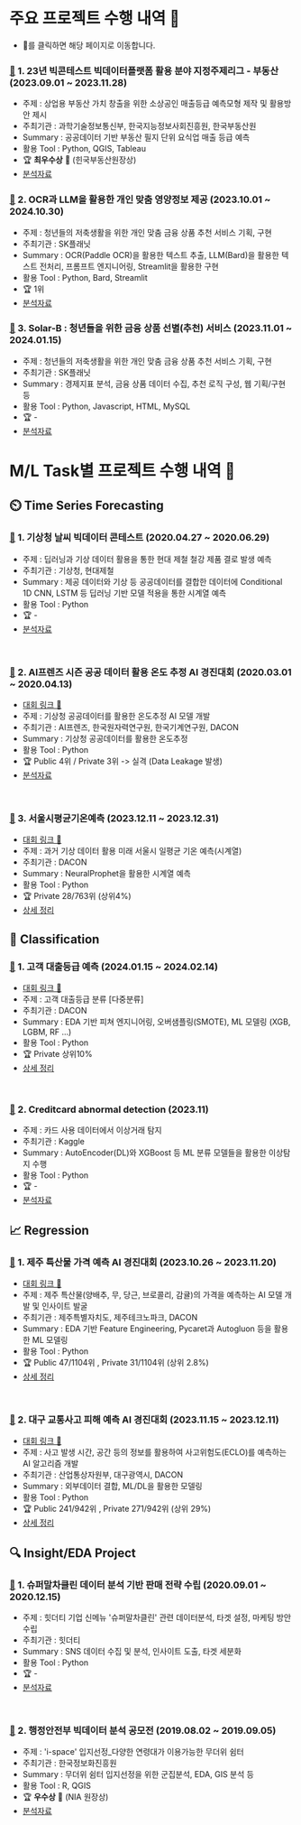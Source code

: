 # 주요 프로젝트 수행 내역 🚀

* 🔗를 클릭하면 해당 페이지로 이동합니다.

### [🔗](https://github.com/Lee-han-seok/Data-Competition/tree/main/%E2%98%85%5B23.12%5D%20%EB%B9%85%EC%BD%98%ED%85%8C%EC%8A%A4%ED%8A%B8%20%ED%94%8C%EB%9E%AB%ED%8F%BC%ED%99%9C%EC%9A%A9%EB%B6%84%EC%95%BC%20%EC%A7%80%EC%A0%95%EC%A3%BC%EC%A0%9C%EB%A6%AC%EA%B7%B8(%EB%B6%80%EB%8F%99%EC%82%B0)) 1. 23년 빅콘테스트 빅데이터플랫폼 활용 분야 지정주제리그 - 부동산 (2023.09.01 ~ 2023.11.28)
  - 주제 : 상업용 부동산 가치 창출을 위한 소상공인 매출등급 예측모형 제작 및 활용방안 제시
  - 주최기관 : 과학기술정보통신부, 한국지능정보사회진흥원, 한국부동산원
  - Summary : 공공데이터 기반 부동산 필지 단위 요식업 매출 등급 예측
  - 활용 Tool : Python, QGIS, Tableau
  - :trophy: **최우수상** 🥈 (힌국부동산원장상)
  - [분석자료](https://github.com/Lee-han-seok/Data-Competition/blob/main/%E2%98%85%5B23.12%5D%20%EB%B9%85%EC%BD%98%ED%85%8C%EC%8A%A4%ED%8A%B8%20%ED%94%8C%EB%9E%AB%ED%8F%BC%ED%99%9C%EC%9A%A9%EB%B6%84%EC%95%BC%20%EC%A7%80%EC%A0%95%EC%A3%BC%EC%A0%9C%EB%A6%AC%EA%B7%B8(%EB%B6%80%EB%8F%99%EC%82%B0)/%EC%9A%B0%EB%A6%AC4Lee_%EC%B5%9C%EC%A2%85%EB%B0%9C%ED%91%9C%EC%9E%90%EB%A3%8C.pdf)

### [🔗](https://github.com/Lee-han-seok/nutrition_advisor) 2. OCR과 LLM을 활용한 개인 맞춤 영양정보 제공 (2023.10.01 ~ 2024.10.30)
  - 주제 : 청년들의 저축생활을 위한 개인 맞춤 금융 상품 추천 서비스 기획, 구현
  - 주최기관 : SK플래닛
  - Summary : OCR(Paddle OCR)을 활용한 텍스트 추출, LLM(Bard)을 활용한 텍스트 전처리, 프롬프트 엔지니어링, Streamlit을 활용한 구현
  - 활용 Tool : Python, Bard, Streamlit
  - :trophy: 1위
  - [분석자료](https://github.com/Lee-han-seok/nutrition_advisor/blob/main/%EC%98%81%EC%96%91%EB%B0%95%EC%82%AC%EB%A5%BC%20%EC%95%84%EC%84%B8%EC%9A%94_%EC%B5%9C%EC%A2%85%EB%B0%9C%ED%91%9C.pdf)

### [🔗](https://github.com/Lee-han-seok/Solar_B) 3. Solar-B : 청년들을 위한 금융 상품 선별(추천) 서비스 (2023.11.01 ~ 2024.01.15)
  - 주제 : 청년들의 저축생활을 위한 개인 맞춤 금융 상품 추천 서비스 기획, 구현
  - 주최기관 : SK플래닛
  - Summary : 경제지표 분석, 금융 상품 데이터 수집, 추천 로직 구성, 웹 기획/구현 등
  - 활용 Tool : Python, Javascript, HTML, MySQL
  - :trophy: -
  - [분석자료](https://github.com/Lee-han-seok/Solar_B/blob/main/SOLAR_B-%EC%B5%9C%EC%A2%85%EB%B0%9C%ED%91%9C.pdf)
    
# M/L Task별 프로젝트 수행 내역 🌈 

## ⏲️ Time Series Forecasting

### [🔗](https://github.com/Lee-han-seok/Data-Competition/tree/main/%5B20.06%5D%20%EA%B8%B0%EC%83%81%EC%B2%AD%20%EB%82%A0%EC%94%A8%20%EB%B9%85%EB%8D%B0%EC%9D%B4%ED%84%B0%20%EC%BD%98%ED%85%8C%EC%8A%A4%ED%8A%B8) 1. 기상청 날씨 빅데이터 콘테스트 (2020.04.27 ~ 2020.06.29)
  - 주제 : 딥러닝과 기상 데이터 활용을 통한 현대 제철 철강 제품 결로 발생 예측 
  - 주최기관 : 기상청, 현대제철 
  - Summary : 제공 데이터와 기상 등 공공데이터를 결합한 데이터에 Conditional 1D CNN, LSTM 등 딥러닝 기반 모델 적용을 통한 시계열 예측
  - 활용 Tool : Python
  - :trophy: -
  - [분석자료](https://github.com/Lee-han-seok/Data-Competition/blob/main/%5B20.06%5D%20%EA%B8%B0%EC%83%81%EC%B2%AD%20%EB%82%A0%EC%94%A8%20%EB%B9%85%EB%8D%B0%EC%9D%B4%ED%84%B0%20%EC%BD%98%ED%85%8C%EC%8A%A4%ED%8A%B8/Conditional%201D%20CNN%EC%9D%84%20%EC%82%AC%EC%9A%A9%ED%95%9C%20%EA%B2%B0%EB%A1%9C%20%EC%98%88%EC%B8%A1%20%EB%AA%A8%ED%98%95.pdf)
<br/>

### [🔗](https://github.com/Lee-han-seok/Data-Competition/tree/main/%5B20.03%5D%20AI%ED%94%84%EB%A0%8C%EC%A6%88%20%EC%8B%9C%EC%A6%8C%20%EA%B3%B5%EA%B3%B5%20%EB%8D%B0%EC%9D%B4%ED%84%B0%20%ED%99%9C%EC%9A%A9%20%EC%98%A8%EB%8F%84%20%EC%B6%94%EC%A0%95%20AI%20%EA%B2%BD%EC%A7%84%EB%8C%80%ED%9A%8C) 2. AI프렌즈 시즌 공공 데이터 활용 온도 추정 AI 경진대회 (2020.03.01 ~ 2020.04.13)
  - [대회 링크 📍](https://dacon.io/competitions/official/235584/overview/description)
  - 주제 : 기상청 공공데이터를 활용한 온도추정 AI 모델 개발
  - 주최기관 : AI프렌즈, 한국원자력연구원, 한국기계연구원, DACON
  - Summary : 기상청 공공데이터를 활용한 온도추정
  - 활용 Tool : Python
  - :trophy: Public 4위 / Private 3위 -> 실격 (Data Leakage 발생)
  - [분석자료](https://github.com/Lee-han-seok/Data-Competition/tree/main/%5B20.06%5D%20%EA%B8%B0%EC%83%81%EC%B2%AD%20%EB%82%A0%EC%94%A8%20%EB%B9%85%EB%8D%B0%EC%9D%B4%ED%84%B0%20%EC%BD%98%ED%85%8C%EC%8A%A4%ED%8A%B8)
<br/>

### [🔗](https://github.com/Lee-han-seok/Data-Competition/tree/main/%5B24.01%5D%20%EC%84%9C%EC%9A%B8%EC%8B%9C%20%ED%8F%89%EA%B7%A0%EA%B8%B0%EC%98%A8%20%EC%98%88%EC%B8%A1) 3. 서울시평균기온예측 (2023.12.11 ~ 2023.12.31) 
  - [대회 링크 📍](https://dacon.io/edu/117) 
  - 주제 : 과거 기상 데이터 활용 미래 서울시 일평균 기온 예측(시계열)
  - 주최기관 : DACON
  - Summary : NeuralProphet을 활용한 시계열 예측
  - 활용 Tool : Python
  - :trophy: Private 28/763위 (상위4%)
  - [상세 정리](https://blog.naver.com/2hannseok/223332833904) 


## 🎯 Classification

### [🔗](https://github.com/Lee-han-seok/Data-Competition/tree/main/%5B24.02%5D%20%EA%B3%A0%EA%B0%9D%20%EB%8C%80%EC%B6%9C%EB%93%B1%EA%B8%89%20%EB%B6%84%EB%A5%98) 1. 고객 대출등급 예측 (2024.01.15 ~ 2024.02.14) 
  - [대회 링크 📍](https://dacon.io/edu/46) 
  - 주제 : 고객 대출등급 분류 [다중분류]
  - 주최기관 : DACON
  - Summary : EDA 기반 피쳐 엔지니어링, 오버샘플링(SMOTE), ML 모델링 (XGB, LGBM, RF ...)
  - 활용 Tool : Python
  - :trophy: Private 상위10%
  - [상세 정리](https://blog.naver.com/2hannseok/223403765008) 
<br/>

###  [🔗](https://github.com/Lee-han-seok/Mini_Project/tree/main/%5B23.11%5D%20creditcard_abnormal_detection) 2. Creditcard abnormal detection (2023.11)
  - 주제 : 카드 사용 데이터에서 이상거래 탐지
  - 주최기관 : Kaggle
  - Summary : AutoEncoder(DL)와 XGBoost 등 ML 분류 모델들을 활용한 이상탐지 수행
  - 활용 Tool : Python
  - :trophy: -
  - [분석자료](https://github.com/Lee-han-seok/Mini_Project/blob/main/%5B23.11%5D%20creditcard_abnormal_detection/creditcard_abnormal_detection_with_DL_ML(kaggle).ipynb)

## 📈 Regression

###  [🔗](https://github.com/Lee-han-seok/Data-Competition/tree/main/%5B23.11%5D%20%20%EC%A0%9C%EC%A3%BC%20%ED%8A%B9%EC%82%B0%EB%AC%BC%20%EA%B0%80%EA%B2%A9%20%EC%98%88%EC%B8%A1%20AI%20%EA%B2%BD%EC%A7%84%EB%8C%80%ED%9A%8C) 1. 제주 특산물 가격 예측 AI 경진대회 (2023.10.26 ~ 2023.11.20) 
  - [대회 링크 📍](https://dacon.io/competitions/official/236176/overview/description) 
  - 주제 : 제주 특산물(양배추, 무, 당근, 브로콜리, 감귤)의 가격을 예측하는 AI 모델 개발 및 인사이트 발굴
  - 주최기관 : 제주특별자치도, 제주테크노파크, DACON
  - Summary : EDA 기반 Feature Engineering, Pycaret과 Autogluon 등을 활용한 ML 모델링
  - 활용 Tool : Python
  - :trophy: Public 47/1104위 , Private 31/1104위 (상위 2.8%)
  - [상세 정리](https://blog.naver.com/2hannseok/223279994399) 

<br/>

### [🔗](https://github.com/Lee-han-seok/Data-Competition/tree/main/%5B23.12%5D%20%EB%8C%80%EA%B5%AC%20%EA%B5%90%ED%86%B5%EC%82%AC%EA%B3%A0%20%ED%94%BC%ED%95%B4%20%EC%98%88%EC%B8%A1%20AI%20%EA%B2%BD%EC%A7%84%EB%8C%80%ED%9A%8C) 2. 대구 교통사고 피해 예측 AI 경진대회 (2023.11.15 ~ 2023.12.11) 
  - [대회 링크 📍](https://dacon.io/competitions/official/236193/overview/description) 
  - 주제 : 사고 발생 시간, 공간 등의 정보를 활용하여 사고위험도(ECLO)를 예측하는 AI 알고리즘 개발
  - 주최기관 : 산업통상자원부, 대구광역시, DACON
  - Summary : 외부데이터 결합, ML/DL을 활용한 모델링
  - 활용 Tool : Python
  - :trophy: Public 241/942위 , Private 271/942위 (상위 29%)
  - [상세 정리](https://blog.naver.com/2hannseok/223297788580) 


## 🔍 Insight/EDA Project

### [🔗](https://github.com/Lee-han-seok/Supermatcha_Clean) 1. 슈퍼말차클린 데이터 분석 기반 판매 전략 수립 (2020.09.01 ~ 2020.12.15)
  - 주제 : 힛더티 기업 신메뉴 '슈퍼말차클린' 관련 데이터분석, 타겟 설정, 마케팅 방안 수립
  - 주최기관 : 힛더티
  - Summary : SNS 데이터 수집 및 분석, 인사이트 도출, 타겟 세분화
  - 활용 Tool : Python
  - :trophy: -
  - [분석자료](https://github.com/Lee-han-seok/Supermatcha_Clean/blob/main/Supermatchaclean_Final_Proposal.pdf)
<br/>

### [🔗](https://github.com/Lee-han-seok/Data-Competition/tree/main/%E2%98%85%5B19.08%5D%20%ED%96%89%EC%A0%95%EC%95%88%EC%A0%84%EB%B6%80%20%EB%B9%85%EB%8D%B0%EC%9D%B4%ED%84%B0%20%EB%B6%84%EC%84%9D%20%EA%B3%B5%EB%AA%A8%EC%A0%84) 2. 행정안전부 빅데이터 분석 공모전 (2019.08.02 ~ 2019.09.05)
  - 주제 : 'i-space' 입지선정_다양한 연령대가 이용가능한 무더위 쉼터
  - 주최기관 : 한국정보화진흥원
  - Summary : 무더위 쉼터 입지선정을 위한 군집분석, EDA, GIS 분석 등
  - 활용 Tool : R, QGIS
  - :trophy: **우수상** 🥉 (NIA 원장상)
  - [분석자료](https://github.com/Lee-han-seok/Data-Competition/tree/main/%E2%98%85%5B19.08%5D%20%ED%96%89%EC%A0%95%EC%95%88%EC%A0%84%EB%B6%80%20%EB%B9%85%EB%8D%B0%EC%9D%B4%ED%84%B0%20%EB%B6%84%EC%84%9D%20%EA%B3%B5%EB%AA%A8%EC%A0%84/i-Space%20%EC%9E%85%EC%A7%80%EC%84%A0%EC%A0%95_%EB%8B%A4%EC%96%91%ED%95%9C%20%EC%97%B0%EB%A0%B9%EB%8C%80%EA%B0%80%20%EC%9D%B4%EC%9A%A9%EA%B0%80%EB%8A%A5%ED%95%9C%20%EB%AC%B4%EB%8D%94%EC%9C%84%20%EC%89%BC%ED%84%B0(SMG).pdf)










